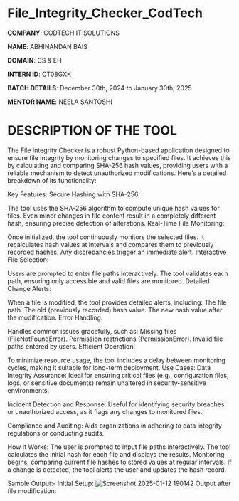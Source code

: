 # File_Integrity_Checker_CodTech

**COMPANY**: CODTECH IT SOLUTIONS

**NAME**: ABHINANDAN BAIS

**DOMAIN**: CS & EH

**INTERN ID**: CT08GXK

**BATCH DETAILS**: December 30th, 2024 to January 30th, 2025

**MENTOR NAME**: NEELA SANTOSHI

# DESCRIPTION OF THE TOOL

The File Integrity Checker is a robust Python-based application designed to ensure file integrity by monitoring changes to specified files. It achieves this by calculating and comparing SHA-256 hash values, providing users with a reliable mechanism to detect unauthorized modifications. Here’s a detailed breakdown of its functionality:

Key Features:
Secure Hashing with SHA-256:

The tool uses the SHA-256 algorithm to compute unique hash values for files. Even minor changes in file content result in a completely different hash, ensuring precise detection of alterations.
Real-Time File Monitoring:

Once initialized, the tool continuously monitors the selected files. It recalculates hash values at intervals and compares them to previously recorded hashes. Any discrepancies trigger an immediate alert.
Interactive File Selection:

Users are prompted to enter file paths interactively. The tool validates each path, ensuring only accessible and valid files are monitored.
Detailed Change Alerts:

When a file is modified, the tool provides detailed alerts, including:
The file path.
The old (previously recorded) hash value.
The new hash value after the modification.
Error Handling:

Handles common issues gracefully, such as:
Missing files (FileNotFoundError).
Permission restrictions (PermissionError).
Invalid file paths entered by users.
Efficient Operation:

To minimize resource usage, the tool includes a delay between monitoring cycles, making it suitable for long-term deployment.
Use Cases:
Data Integrity Assurance:
Ideal for ensuring critical files (e.g., configuration files, logs, or sensitive documents) remain unaltered in security-sensitive environments.

Incident Detection and Response:
Useful for identifying security breaches or unauthorized access, as it flags any changes to monitored files.

Compliance and Auditing:
Aids organizations in adhering to data integrity regulations or conducting audits.

How It Works:
The user is prompted to input file paths interactively.
The tool calculates the initial hash for each file and displays the results.
Monitoring begins, comparing current file hashes to stored values at regular intervals.
If a change is detected, the tool alerts the user and updates the hash record.

Sample Output:-
Initial Setup:
![Screenshot 2025-01-12 190142](https://github.com/user-attachments/assets/720338bc-b69c-40fb-af83-46997a4bb4a4)
Output after file modification:




